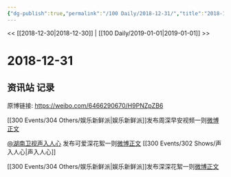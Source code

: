 ```yaml
---
{"dg-publish":true,"permalink":"/100 Daily/2018-12-31/","title":"2018-12-31","created":"2022-12-09T13:49:22.000+08:00","updated":"2023-01-09T17:24:44.397+08:00"}
---
```



<< [[2018-12-30\|2018-12-30]] | [[100 Daily/2019-01-01\|2019-01-01]] >>

# 2018-12-31

## 资讯站 记录

原博链接: https://weibo.com/6466290670/H9PNZpZB6

[[300 Events/304 Others/娱乐新鲜派\|娱乐新鲜派]]发布周深早安视频一则[微博正文](https://weibo.com/detail/4323247203762438)

[@湖南卫视声入人心](https://weibo.com/n/%E6%B9%96%E5%8D%97%E5%8D%AB%E8%A7%86%E5%A3%B0%E5%85%A5%E4%BA%BA%E5%BF%83) 发布可爱深花絮一则[微博正文](https://weibo.com/detail/4323289713702881) [[300 Events/302 Shows/声入人心\|声入人心]]

[[300 Events/304 Others/娱乐新鲜派\|娱乐新鲜派]]发布深深花絮一则[微博正文](https://weibo.com/detail/4323432642924657)
